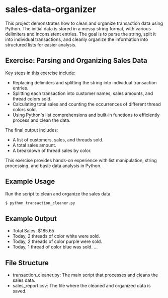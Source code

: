 # sales-data-organizer

This project demonstrates how to clean and organize transaction data using Python. The initial data is stored in a messy string format, with various delimiters and inconsistent entries. The goal is to parse the string, split it into individual transactions, and cleanly organize the information into structured lists for easier analysis.

## Exercise: Parsing and Organizing Sales Data

Key steps in this exercise include:

- Replacing delimiters and splitting the string into individual transaction entries.
- Splitting each transaction into customer names, sales amounts, and thread colors sold.
- Calculating total sales and counting the occurrences of different thread colors sold.
- Using Python's list comprehensions and built-in functions to efficiently process and clean the data.

The final output includes:

- A list of customers, sales, and threads sold.
- A total sales amount.
- A breakdown of thread sales by color.

This exercise provides hands-on experience with list manipulation, string processing, and basic data analysis in Python.

## Example Usage

Run the script to clean and organize the sales data

```bash
$ python transaction_cleaner.py

```

## Example Output

- Total Sales: $185.65
- Today, 2 threads of color white were sold.
- Today, 2 threads of color purple were sold.
- Today, 1 thread of color blue was sold.
...

## File Structure
- transaction_cleaner.py: The main script that processes and cleans the sales data.
- sales_report.csv: The file where the cleaned and organized data is saved.
